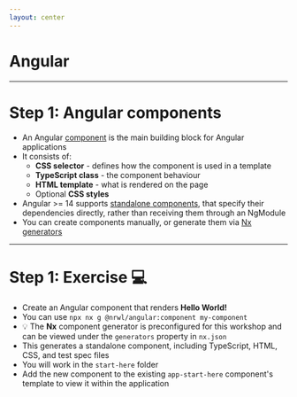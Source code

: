 ```yaml
---
layout: center
---
```


# Angular

---

# Step 1: Angular components

<div class="dense">

- An Angular [component](https://angular.io/guide/component-overview) is the main building block for Angular applications
- It consists of:
  - **CSS selector** - defines how the component is used in a template
  - **TypeScript class** - the component behaviour
  - **HTML template** - what is rendered on the page
  - Optional **CSS styles**
- Angular >= 14 supports [standalone components](https://angular.io/guide/standalone-components), that specify their dependencies directly, rather than receiving them through an NgModule
- You can create components manually, or generate them via [Nx generators](https://nx.dev/packages/angular/generators/component)

</div>

---

<div class="dense">

# Step 1: Exercise 💻

- Create an Angular component that renders **Hello World!**
- You can use `npx nx g @nrwl/angular:component my-component`
- 💡 The **Nx** component generator is preconfigured for this workshop and can be viewed under the `generators` property in `nx.json`
- This generates a standalone component, including TypeScript, HTML, CSS, and test spec files
- You will work in the `start-here` folder
- Add the new component to the existing `app-start-here` component's template to view it within the application

</div>
